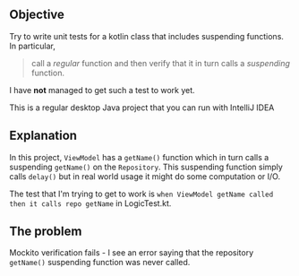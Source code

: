 ## Objective

Try to write unit tests for a kotlin class that includes suspending functions. In particular, 
> call a _regular_ function and then verify that it in turn calls a _suspending_ function.

I have **not** managed to get such a test to work yet.

This is a regular desktop Java project that you can run with IntelliJ IDEA

## Explanation

In this project, `ViewModel` has a `getName()` function which in turn calls a suspending `getName()` on the `Repository`. This suspending function simply calls `delay()` but in real world usage it might do some computation or I/O.

The test that I'm trying to get to work is `when ViewModel getName called then it calls repo getName` in LogicTest.kt.

## The problem

Mockito verification fails - I see an error saying that the repository `getName()` suspending function was never called.
